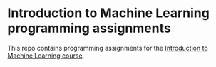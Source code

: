 # Introduction to Machine Learning programming assignments

This repo contains programming assignments for the [Introduction to Machine Learning course](https://www.coursera.org/learn/vvedenie-mashinnoe-obuchenie).
